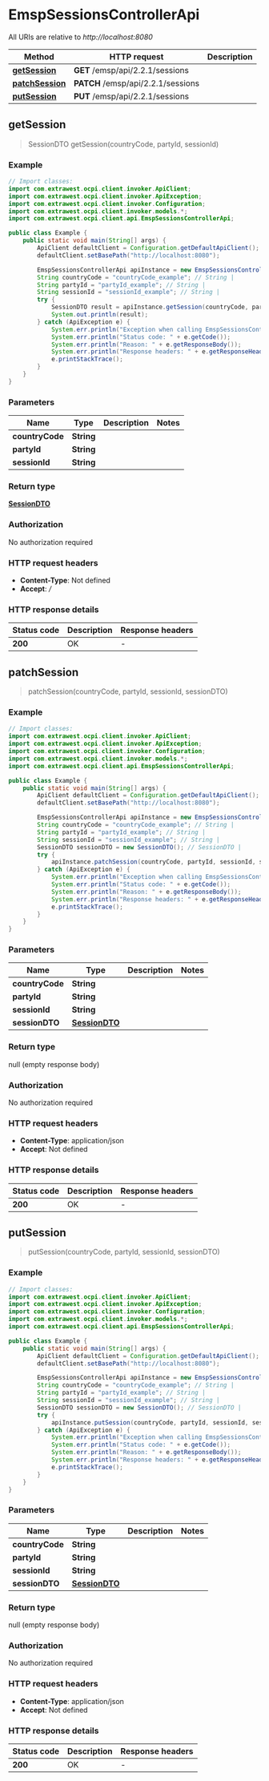 # EmspSessionsControllerApi

All URIs are relative to *http://localhost:8080*

| Method | HTTP request | Description |
|------------- | ------------- | -------------|
| [**getSession**](EmspSessionsControllerApi.md#getSession) | **GET** /emsp/api/2.2.1/sessions |  |
| [**patchSession**](EmspSessionsControllerApi.md#patchSession) | **PATCH** /emsp/api/2.2.1/sessions |  |
| [**putSession**](EmspSessionsControllerApi.md#putSession) | **PUT** /emsp/api/2.2.1/sessions |  |



## getSession

> SessionDTO getSession(countryCode, partyId, sessionId)



### Example

```java
// Import classes:
import com.extrawest.ocpi.client.invoker.ApiClient;
import com.extrawest.ocpi.client.invoker.ApiException;
import com.extrawest.ocpi.client.invoker.Configuration;
import com.extrawest.ocpi.client.invoker.models.*;
import com.extrawest.ocpi.client.api.EmspSessionsControllerApi;

public class Example {
    public static void main(String[] args) {
        ApiClient defaultClient = Configuration.getDefaultApiClient();
        defaultClient.setBasePath("http://localhost:8080");

        EmspSessionsControllerApi apiInstance = new EmspSessionsControllerApi(defaultClient);
        String countryCode = "countryCode_example"; // String | 
        String partyId = "partyId_example"; // String | 
        String sessionId = "sessionId_example"; // String | 
        try {
            SessionDTO result = apiInstance.getSession(countryCode, partyId, sessionId);
            System.out.println(result);
        } catch (ApiException e) {
            System.err.println("Exception when calling EmspSessionsControllerApi#getSession");
            System.err.println("Status code: " + e.getCode());
            System.err.println("Reason: " + e.getResponseBody());
            System.err.println("Response headers: " + e.getResponseHeaders());
            e.printStackTrace();
        }
    }
}
```

### Parameters


| Name | Type | Description  | Notes |
|------------- | ------------- | ------------- | -------------|
| **countryCode** | **String**|  | |
| **partyId** | **String**|  | |
| **sessionId** | **String**|  | |

### Return type

[**SessionDTO**](SessionDTO.md)

### Authorization

No authorization required

### HTTP request headers

- **Content-Type**: Not defined
- **Accept**: */*


### HTTP response details
| Status code | Description | Response headers |
|-------------|-------------|------------------|
| **200** | OK |  -  |


## patchSession

> patchSession(countryCode, partyId, sessionId, sessionDTO)



### Example

```java
// Import classes:
import com.extrawest.ocpi.client.invoker.ApiClient;
import com.extrawest.ocpi.client.invoker.ApiException;
import com.extrawest.ocpi.client.invoker.Configuration;
import com.extrawest.ocpi.client.invoker.models.*;
import com.extrawest.ocpi.client.api.EmspSessionsControllerApi;

public class Example {
    public static void main(String[] args) {
        ApiClient defaultClient = Configuration.getDefaultApiClient();
        defaultClient.setBasePath("http://localhost:8080");

        EmspSessionsControllerApi apiInstance = new EmspSessionsControllerApi(defaultClient);
        String countryCode = "countryCode_example"; // String | 
        String partyId = "partyId_example"; // String | 
        String sessionId = "sessionId_example"; // String | 
        SessionDTO sessionDTO = new SessionDTO(); // SessionDTO | 
        try {
            apiInstance.patchSession(countryCode, partyId, sessionId, sessionDTO);
        } catch (ApiException e) {
            System.err.println("Exception when calling EmspSessionsControllerApi#patchSession");
            System.err.println("Status code: " + e.getCode());
            System.err.println("Reason: " + e.getResponseBody());
            System.err.println("Response headers: " + e.getResponseHeaders());
            e.printStackTrace();
        }
    }
}
```

### Parameters


| Name | Type | Description  | Notes |
|------------- | ------------- | ------------- | -------------|
| **countryCode** | **String**|  | |
| **partyId** | **String**|  | |
| **sessionId** | **String**|  | |
| **sessionDTO** | [**SessionDTO**](SessionDTO.md)|  | |

### Return type

null (empty response body)

### Authorization

No authorization required

### HTTP request headers

- **Content-Type**: application/json
- **Accept**: Not defined


### HTTP response details
| Status code | Description | Response headers |
|-------------|-------------|------------------|
| **200** | OK |  -  |


## putSession

> putSession(countryCode, partyId, sessionId, sessionDTO)



### Example

```java
// Import classes:
import com.extrawest.ocpi.client.invoker.ApiClient;
import com.extrawest.ocpi.client.invoker.ApiException;
import com.extrawest.ocpi.client.invoker.Configuration;
import com.extrawest.ocpi.client.invoker.models.*;
import com.extrawest.ocpi.client.api.EmspSessionsControllerApi;

public class Example {
    public static void main(String[] args) {
        ApiClient defaultClient = Configuration.getDefaultApiClient();
        defaultClient.setBasePath("http://localhost:8080");

        EmspSessionsControllerApi apiInstance = new EmspSessionsControllerApi(defaultClient);
        String countryCode = "countryCode_example"; // String | 
        String partyId = "partyId_example"; // String | 
        String sessionId = "sessionId_example"; // String | 
        SessionDTO sessionDTO = new SessionDTO(); // SessionDTO | 
        try {
            apiInstance.putSession(countryCode, partyId, sessionId, sessionDTO);
        } catch (ApiException e) {
            System.err.println("Exception when calling EmspSessionsControllerApi#putSession");
            System.err.println("Status code: " + e.getCode());
            System.err.println("Reason: " + e.getResponseBody());
            System.err.println("Response headers: " + e.getResponseHeaders());
            e.printStackTrace();
        }
    }
}
```

### Parameters


| Name | Type | Description  | Notes |
|------------- | ------------- | ------------- | -------------|
| **countryCode** | **String**|  | |
| **partyId** | **String**|  | |
| **sessionId** | **String**|  | |
| **sessionDTO** | [**SessionDTO**](SessionDTO.md)|  | |

### Return type

null (empty response body)

### Authorization

No authorization required

### HTTP request headers

- **Content-Type**: application/json
- **Accept**: Not defined


### HTTP response details
| Status code | Description | Response headers |
|-------------|-------------|------------------|
| **200** | OK |  -  |

